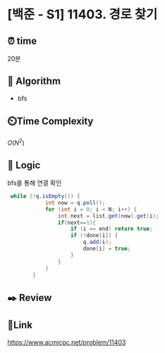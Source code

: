 # [백준 - S1] 11403. 경로 찾기

## ⏰ **time**

20분

## :pushpin: **Algorithm**

- bfs

## ⏲️**Time Complexity**

$O(N^2)$

## :round_pushpin: **Logic**
bfs를 통해 연결 확인
```java
 while (!q.isEmpty()) {
            int now = q.poll();
            for (int i = 0; i < N; i++) {
                int next = list.get(now).get(i);
                if(next==1){
                    if (i == end) return true;
                    if (!done[i]) {
                        q.add(i);
                        done[i] = true;
                    }
                }
            }
        }
```

## :black_nib: **Review**


## 📡**Link**

https://www.acmicpc.net/problem/11403
